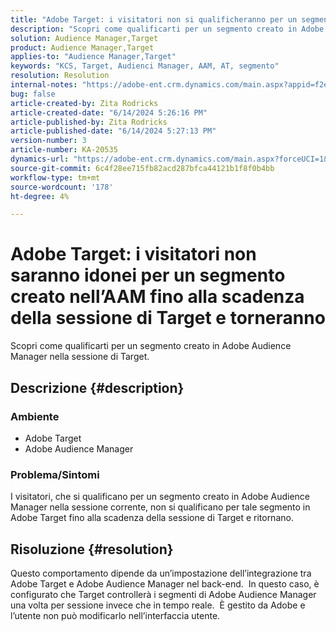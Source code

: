 ```yaml
---
title: "Adobe Target: i visitatori non si qualificheranno per un segmento creato nell’AAM fino alla scadenza della sessione di Target e al loro ritorno"
description: "Scopri come qualificarti per un segmento creato in Adobe Audience Manager nella sessione di Target."
solution: Audience Manager,Target
product: Audience Manager,Target
applies-to: "Audience Manager,Target"
keywords: "KCS, Target, Audienci Manager, AAM, AT, segmento"
resolution: Resolution
internal-notes: "https://adobe-ent.crm.dynamics.com/main.aspx?appid=f2e74f34-7119-ea11-a811-000d3a5936c5&forceUCI=1&newWindow=true&pagetype=entityrecord&etn=knowledgearticle&id=45e8e885-2b47-e911-a952-000d3a34ebb5"
bug: false
article-created-by: Zita Rodricks
article-created-date: "6/14/2024 5:26:16 PM"
article-published-by: Zita Rodricks
article-published-date: "6/14/2024 5:27:13 PM"
version-number: 3
article-number: KA-20535
dynamics-url: "https://adobe-ent.crm.dynamics.com/main.aspx?forceUCI=1&pagetype=entityrecord&etn=knowledgearticle&id=a0eab832-732a-ef11-840a-002248084fbb"
source-git-commit: 6c4f28ee715fb82acd287bfca44121b1f8f0b4bb
workflow-type: tm+mt
source-wordcount: '178'
ht-degree: 4%

---
```


# Adobe Target: i visitatori non saranno idonei per un segmento creato nell’AAM fino alla scadenza della sessione di Target e torneranno


Scopri come qualificarti per un segmento creato in Adobe Audience Manager nella sessione di Target.

## Descrizione {#description}


### Ambiente

- Adobe Target
- Adobe Audience Manager


### Problema/Sintomi

I visitatori, che si qualificano per un segmento creato in Adobe Audience Manager nella sessione corrente, non si qualificano per tale segmento in Adobe Target fino alla scadenza della sessione di Target e ritornano.


## Risoluzione {#resolution}


Questo comportamento dipende da un’impostazione dell’integrazione tra Adobe Target e Adobe Audience Manager nel back-end.  In questo caso, è configurato che Target controllerà i segmenti di Adobe Audience Manager una volta per sessione invece che in tempo reale.  È gestito da Adobe e l’utente non può modificarlo nell’interfaccia utente.
